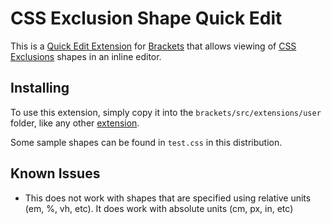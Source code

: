 CSS Exclusion Shape Quick Edit
==============================

This is a [Quick Edit Extension][ExtensionsHOWTO] for [Brackets][Brackets Home] that allows viewing of [CSS Exclusions][CSS Exclusions Spec] shapes in an inline editor.

Installing
----------

To use this extension, simply copy it into the `brackets/src/extensions/user` folder, like any other [extension][Brackets Extensions].

Some sample shapes can be found in `test.css` in this distribution.

Known Issues
------------

* This does not work with shapes that are specified using relative units (em, %, vh, etc). It does work with absolute units (cm, px, in, etc)

[ExtensionsHOWTO]: https://github.com/adobe/brackets/wiki/How%20to%20write%20extensions
[Brackets Home]: http://brackets.io/
[CSS Exclusions Spec]:  http://dev.w3.org/csswg/css3-exclusions/
[Brackets Extensions]: https://github.com/adobe/brackets/wiki/Brackets-Extensions